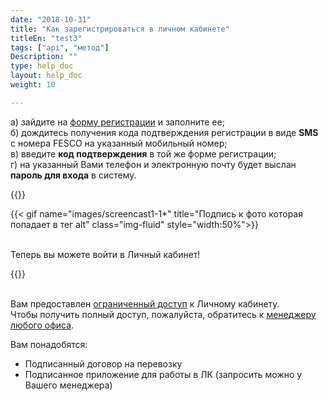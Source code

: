```yaml
---
date: "2018-10-31"
title: "Как зарегистрироваться в личном кабинете"
titleEn: "test3"
tags: ["api", "метод"]
Description: ""
type: help_doc
layout: help_doc
weight: 10

---
```



а) зайдите на <a href="https://my.fesco.com/registration" target="_blank">форму регистрации</a>   и заполните ее; <br/>
б) дождитесь получения кода подтверждения регистрации в виде **SMS** с номера FESCO на указанный мобильный номер; <br/>
в) введите **код подтверждения** в той же форме регистрации; <br/>
г) на указанный Вами телефон и электронную почту будет выслан **пароль для входа** в систему. <br/>

{{<alert icon="info-circle" color="alert11-light" text="Указанные при регистрации ИНН и электронная почта будут использованы для проверки в системе. Просьба удостовериться в корректности введенных данных." close="false">}} 

{{< gif name="images/screencast1-1*" title="Подпись к фото которая попадает в тег alt" class="img-fluid" style="width:50%">}}


<br/>
Теперь вы можете войти в Личный кабинет! <br/>

{{<btn href="https://my.fesco.com/login" color="warning" icon="external-link-square" text="Войти в личный кабинет" target="_blank" >}}

<br/>
Вам предоставлен <a href="/registration/questions/" target="_blank"> ограниченный доступ</a>  к Личному кабинету. <br/>
Чтобы получить полный доступ, пожалуйста, обратитесь к <a href="http://www.fesco.ru/contacts/" target="_blank">менеджеру любого офиса</a>. 

Вам понадобятся: <br/>

* Подписанный договор на перевозку
* Подписанное приложение для работы в ЛК (запросить можно у Вашего менеджера)

